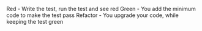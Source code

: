 Red - Write the test, run the test and see red
Green - You add the minimum code to make the test pass
Refactor - You upgrade your code, while keeping the test green